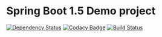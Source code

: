 # Spring Boot 1.5 Demo project

[![Dependency Status](https://dependencyci.com/github/emitrohin/rooxtask/badge)](https://dependencyci.com/github/emitrohin/rooxtask)
[![Codacy Badge](https://api.codacy.com/project/badge/Grade/4370293ceb2c4046ac3a41db99fcef1b)](https://www.codacy.com/app/emitrohin/rooxtask?utm_source=github.com&amp;utm_medium=referral&amp;utm_content=emitrohin/rooxtask&amp;utm_campaign=Badge_Grade)
[![Build Status](https://travis-ci.org/emitrohin/rooxtask.svg?branch=master)](https://travis-ci.org/emitrohin/rooxtask)